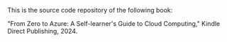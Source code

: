 This is the source code repository of the following book:

"From Zero to Azure: A Self-learner's Guide to Cloud Computing," Kindle Direct Publishing, 2024.

